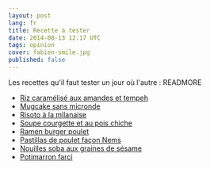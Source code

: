```yaml
---
layout: post
lang: fr
title: Recette à tester
date: 2014-08-13 12:17 UTC
tags: opinion
cover: fabien-smile.jpg
published: false
---
```


Les recettes qu'il faut tester un jour où l'autre :
READMORE

* [Riz caramélisé aux amandes et tempeh](http://www.ptitchef.com/recettes/plat/riz-caramelise-aux-amandes-et-tempeh-fid-718919)
* [Mugcake sans micronde](http://mariechioca.canalblog.com/archives/2014/08/05/30364321.html)
* [Risoto à la milanaise](http://www.chezvanda.com/2014/11/risotto-a-la-milanaise.html)
* [Soupe courgette et au pois chiche](http://www.chezvanda.com/2014/11/soupe-de-courgettes-aux-pois-chiches.html)
* [Ramen burger poulet](http://mamantambouille.canalblog.com/archives/2014/07/23/30288656.html)
* [Pastillas de poulet façon Nems](http://www.chefnini.com/pastillas-de-poulet-facon-nems/)
* [Nouilles soba aux graines de sésame](http://www.marmiton.org/recettes/recette_nouilles-soba-aux-graines-de-sesame_82164.aspx)
* [Potimarron farci](http://www.cuisinepop.com/r3897/potimarron_farci.html)